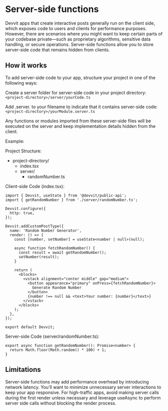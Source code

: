 # Server-side functions

Devvit apps that create interactive posts generally run on the client side, which exposes code to users and clients for performance purposes. However, there are scenarios where you might want to keep certain parts of your codebase private—such as proprietary algorithms, sensitive data handling, or secure operations. Server-side functions allow you to store server-side code that remains hidden from clients.

## How it works

To add server-side code to your app, structure your project in one of the following ways:

Create a server folder for server-side code in your project directory: `<project-directory>/server/yourCode.ts`

Add .server. to your filename to indicate that it contains server-side code: `<project-directory>/yourModule.server.ts`

Any functions or modules imported from these server-side files will be executed on the server and keep implementation details hidden from the client.

Example:

Project Structure:

- project-directory/
  - index.tsx
  - server/
    - randomNumber.ts

Client-side Code (index.tsx):

```tsx
import { Devvit, useState } from '@devvit/public-api';
import { getRandomNumber } from './server/randomNumber.ts';

Devvit.configure({
  http: true,
});

Devvit.addCustomPostType({
  name: 'Random Number Generator',
  render: () => {
    const [number, setNumber] = useState<number | null>(null);

    async function fetchRandomNumber() {
      const result = await getRandomNumber();
      setNumber(result);
    }

    return (
      <blocks>
        <vstack alignment="center middle" gap="medium">
          <button appearance="primary" onPress={fetchRandomNumber}>
            Generate Random Number
          </button>
          {number !== null && <text>Your number: {number}</text>}
        </vstack>
      </blocks>
    );
  },
});

export default Devvit;
```

Server-side Code (server/randomNumber.ts):

```tsx
export async function getRandomNumber(): Promise<number> {
  return Math.floor(Math.random() * 100) + 1;
}
```

## Limitations

Server-side functions may add performance overhead by introducing network latency. You’ll want to minimize unnecessary server interactions to keep your app responsive. For high-traffic apps, avoid making server calls during the first render unless necessary and leverage useAsync to perform server side calls without blocking the render process.
